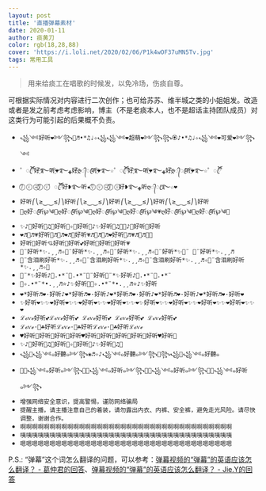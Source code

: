 ```yaml
---
layout: post
title: '直播弹幕素材'
date: 2020-01-11
author: 痰黄刀
color: rgb(18,28,88)
cover: 'https://i.loli.net/2020/02/06/P1k4wOF37uMN5Tv.jpg'
tags: 常用工具
---
```


> 用来给痰工在唱歌的时候发，以免冷场，伤痰自尊。

可根据实际情况对内容进行二次创作；也可给苏苏、维半城之类的小姐姐发。改造或者是发之前考虑考虑影响，博主（不是老痰本人，也不是超话主持团队成员）对这类行为可能引起的后果概不负责。

* `꧁༺好听❤༻꧂💮♬•*♫♩✧꧁꧁༺❤超萌❤༻꧂꧂🏵️♪•*♫♩✧꧁༺❤可爱❤༻꧂༺`
* `゜ꦿ໊ོ好҈࿐听҈❤࿐ﻬ好҉ღ᭄ꦿ听҉❤࿐☆゜ꦿ໊ོ好҈࿐听҈❤࿐ﻬ好҉ღ᭄ꦿ听҉❤࿐☆゜ꦿ໊ོ`
* `⍢⃝ ⍤⃝ ⍨⃝⍢⃝ ⍤⃝゜ꦿ໊ོ好❥࿐听★⍢⃝ ⍤⃝ ⍨⃝⍢⃝ ⍤⃝好❥࿐ﻬ听ღ᭄ꦿ࿐☆❤`
* `好听⎛⎝≥⏝⏝≤⎠⎞好听⎛⎝≥⏝⏝≤⎠⎞好听⎛⎝≥⏝⏝≤⎠⎞好听⎛⎝≥⏝⏝≤⎠⎞好听`
* `💖ღ好ꦿ听℘༄💞ღ好ꦿ听℘༄💙ღ好ꦿ听℘༄💛ღ好ꦿ听℘༄💗ღ好ꦿ听℘༄💜ღ好ꦿ听℘༄💓`
* `✨♪🎉好听🎊♫🍭好听🍭✧🌈好听🌈♪✨好听🎉♫🎊✨♪🎉好听🎊好听`
* `❤️♬💛♬💗好听💙♬💚♬❤️♬💛好听💗♬💙♬💚♬❤️好听💛♬💗♬💙♬💚🌺`
* `好听💖好听💘好听💞好听💕好听💙好听💛好听💗`
* `🍭¨好听*✨.¸¸♬✧🍭¨好听*✨.¸¸♬✧🍭¨好听*✨.¸¸♬✧🍭¨好听*✨🍭¨ 🍭¨好听*✨.¸¸♬`
* `🍭¨含泪刷好听*✨.¸¸♬✧🍭¨含泪刷好听*✨.¸¸♬✧🍭¨含泪刷好听*✨.¸¸♬✧🍭¨含泪刷好听*✨.¸¸♬✧🍭`
* `💖¨*✨好听♪🌙.•*¨💞.•*¨💖¨好听💖¨*✨好听♪🌙.•*¨💞.•*¨`
* `🌙✧.•*¨*•.¸¸♬⭐♪✨好听💖🌙✧.•*¨*•.¸¸♬⭐♪✨好听`
* `❤*好听♬❤·好听♪❤*好听♬❤·好听♪❤*好听♬❤·好听♪❤*好听♬❤·好听♪❤*好听♬❤·好听❤`
* `✨好听❤✨✨❤好听❤✨✨❤好听❤✨✨❤好听❤✨✨❤✨好听❤✨✨❤好听❤✨✨❤好听❤✨✨❤好听❤✨✨❤`
* `ℒℴѵℯ好听💕ℒℴѵℯ好听💕 ℒℴѵℯ好听💕 ℒℴѵℯ好听💕 ℒℴѵℯ好听💕`
* `ℒℴѵℯ·🎐☘好听ℒℴѵℯ·🎐☘好听ℒℴѵℯ·🎐☘好听ℒℴѵℯ`
* `♥️好听💙好听💚好听💜好听♥️好听💙好听💙好听💚好听💜好听♥️好听💙`
* `✨♪🎉好听🎊♫🎠好听🎠✧🎡好听🎡♪✨好听🎉♫🎊`
* `꧁🌺꧁༺๑好聽๑༻꧂❀♬✧♪꧁༺๑好聽๑༻꧂🌸꧂꧁🌺꧁༺๑好聽๑`
* `🎀🎀꧁༺๑好听๑༻꧂🎀🎀꧁༺๑好听๑༻꧂🎀🎀꧁༺๑好听๑༻꧂🎀🎀꧁༺๑好听๑༻꧂`
* `增强网络安全意识，提高警惕，谨防网络骗局`
* `提醒主播，请主播注意自己的着装，请勿露出内衣、内裤、安全裤，避免走光风险。请尽快调整，谢谢合作。`
* `啊啊啊啊啊啊啊啊啊啊啊啊啊啊啊啊啊啊啊啊啊啊啊啊啊啊啊啊啊啊啊啊啊啊啊啊`
* `咦咦咦咦咦咦咦咦咦咦咦咦咦咦咦咦咦咦咦咦咦咦咦咦咦咦咦咦咦咦咦咦咦咦咦咦`
* `嗯嗯嗯嗯嗯嗯嗯嗯嗯嗯嗯嗯嗯嗯嗯嗯嗯嗯嗯嗯嗯嗯嗯嗯嗯嗯嗯嗯嗯嗯嗯嗯嗯嗯嗯嗯`

P.S.: “弹幕”这个词怎么翻译的问题，可以参考：[弹幕视频的“弹幕”的英语应该怎么翻译？ - 葛仲君的回答](https://www.zhihu.com/question/25948329/answer/329679482)、[弹幕视频的“弹幕”的英语应该怎么翻译？ - Jie.Y的回答](https://www.zhihu.com/question/25948329/answer/687950814)
